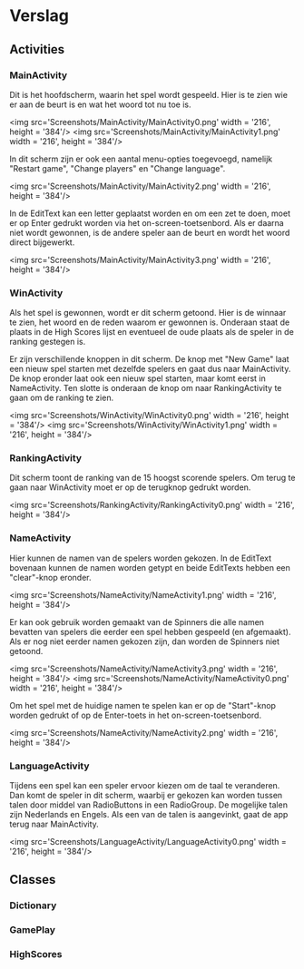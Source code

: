 # Verslag

## Activities

### MainActivity

Dit is het hoofdscherm, waarin het spel wordt gespeeld. Hier is te zien wie er aan de beurt is en wat het woord tot nu toe is. 

<img src='Screenshots/MainActivity/MainActivity0.png' width = '216', height = '384'/>
<img src='Screenshots/MainActivity/MainActivity1.png' width = '216', height = '384'/>

In dit scherm zijn er ook een aantal menu-opties toegevoegd, namelijk "Restart game", "Change players" en "Change language".

<img src='Screenshots/MainActivity/MainActivity2.png' width = '216', height = '384'/>

In de EditText kan een letter geplaatst worden en om een zet te doen, moet er op Enter gedrukt worden via het on-screen-toetsenbord. Als er daarna niet wordt gewonnen, is de andere speler aan de beurt en wordt het woord direct bijgewerkt.

<img src='Screenshots/MainActivity/MainActivity3.png' width = '216', height = '384'/>



### WinActivity

Als het spel is gewonnen, wordt er dit scherm getoond. Hier is de winnaar te zien, het woord en de reden waarom er gewonnen is. Onderaan staat de plaats in de High Scores lijst en eventueel de oude plaats als de speler in de ranking gestegen is. 

Er zijn verschillende knoppen in dit scherm. De knop met "New Game" laat een nieuw spel starten met dezelfde spelers en gaat dus naar MainActivity. De knop eronder laat ook een nieuw spel starten, maar komt eerst in NameActivity. Ten slotte is onderaan de knop om naar RankingActivity te gaan om de ranking te zien.

<img src='Screenshots/WinActivity/WinActivity0.png' width = '216', height = '384'/>
<img src='Screenshots/WinActivity/WinActivity1.png' width = '216', height = '384'/>

### RankingActivity

Dit scherm toont de ranking van de 15 hoogst scorende spelers. Om terug te gaan naar WinActivity moet er op de terugknop gedrukt worden.

<img src='Screenshots/RankingActivity/RankingActivity0.png' width = '216', height = '384'/>

### NameActivity

Hier kunnen de namen van de spelers worden gekozen. In de EditText bovenaan kunnen de namen worden getypt en beide EditTexts hebben een "clear"-knop eronder. 

<img src='Screenshots/NameActivity/NameActivity1.png' width = '216', height = '384'/>

Er kan ook gebruik worden gemaakt van de Spinners die alle namen bevatten van spelers die eerder een spel hebben gespeeld (en afgemaakt). Als er nog niet eerder namen gekozen zijn, dan worden de Spinners niet getoond.

<img src='Screenshots/NameActivity/NameActivity3.png' width = '216', height = '384'/>
<img src='Screenshots/NameActivity/NameActivity0.png' width = '216', height = '384'/>

Om het spel met de huidige namen te spelen kan er op de "Start"-knop worden gedrukt of op de Enter-toets in het on-screen-toetsenbord. 

<img src='Screenshots/NameActivity/NameActivity2.png' width = '216', height = '384'/>

### LanguageActivity

Tijdens een spel kan een speler ervoor kiezen om de taal te veranderen. Dan komt de speler in dit scherm, waarbij er gekozen kan worden tussen talen door middel van RadioButtons in een RadioGroup. De mogelijke talen zijn Nederlands en Engels. Als een van de talen is aangevinkt, gaat de app terug naar MainActivity.

<img src='Screenshots/LanguageActivity/LanguageActivity0.png' width = '216', height = '384'/>

## Classes

### Dictionary



### GamePlay

### HighScores



